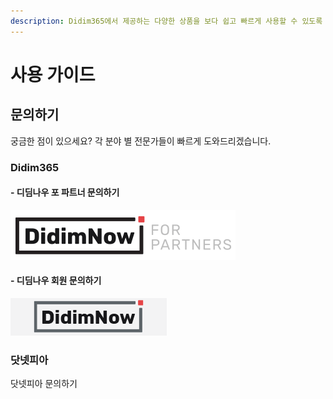 ```yaml
---
description: Didim365에서 제공하는 다양한 상품을 보다 쉽고 빠르게 사용할 수 있도록 자세한 설명을 제공합니다.
---
```


# 사용 가이드

## 문의하기

궁금한 점이 있으세요? 각 분야 별 전문가들이 빠르게 도와드리겠습니다.

### Didim365
 #### - 디딤나우 포 파트너 문의하기
  [![(디딤나우 포 파트너 문의하기)](.gitbook/assets/logo_didimnowfp.png)](https://cloud.didim365.com/)
 #### - 디딤나우 회원 문의하기
  [![(디딤나우 회원 문의하기)](.gitbook/assets/logo_login.gif)](https://partner.didim365.com/)
### 닷넷피아
닷넷피아 문의하기


